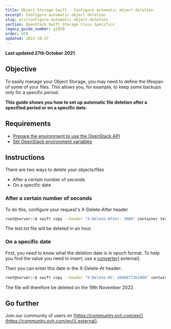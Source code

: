 ```yaml
---
title: Object Storage Swift - Configure automatic object deletion
excerpt: Configure automatic object deletion
slug: pcs/configure-automatic-object-deletion
section: OpenStack Swift Storage Class Specifics
legacy_guide_number: g1950
order: 070
updated: 2021-10-27
---
```


**Last updated 27th October 2021**

## Objective

To easily manage your Object Storage, you may need to define the lifespan of some of your files. This allows you, for example, to keep some backups only for a specific period.

**This guide shows you how to set up automatic file deletion after a specified period or on a specific date.**

## Requirements

- [Prepare the environment to use the OpenStack API](https://docs.ovh.com/ie/en/public-cloud/prepare_the_environment_for_using_the_openstack_api/)
- [Set OpenStack environment variables](https://docs.ovh.com/ie/en/public-cloud/set-openstack-environment-variables/)

## Instructions

There are two ways to delete your objects/files

- After a certain number of seconds
- On a specific date

### After a certain number of seconds

To do this, configure your request's X-Delete-After header

```bash
root@server:~$ swift copy --header "X-Delete-After: 3600" container test.txt
```

The test.txt file will be deleted in an hour.

### On a specific date

First, you need to know what the deletion date is in epoch format.
To help you find the value you need to insert, use a [converter](http://www.epochconverter.com/){.external}.

Then you can enter this date in the X-Delete-At header:

```bash
root@server:~$ swift copy --header "X-Delete-At: 1668877261000" container test.txt
```

The file will therefore be deleted on the 19th November 2022.

## Go further

Join our community of users on [https://community.ovh.com/en/](https://community.ovh.com/en/){.external}.

